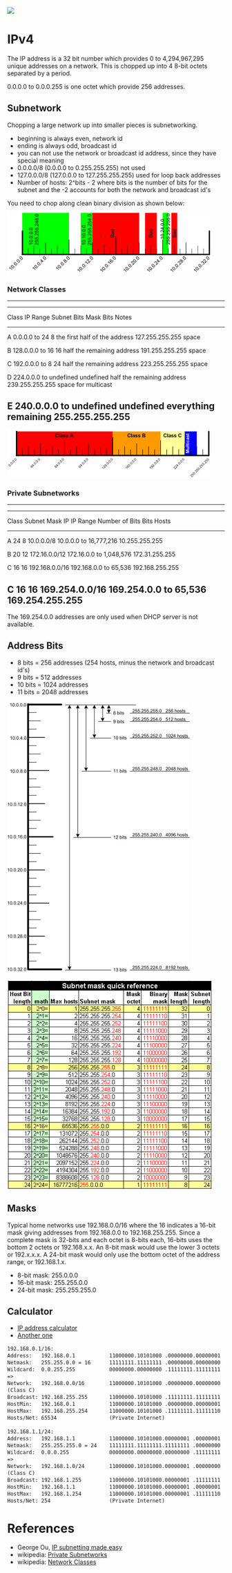 ![](https://i.pinimg.com/564x/5f/d8/bf/5fd8bf065c796a95d1cc9e2f87b9d87a.jpg)

# IPv4

The IP address is a 32 bit number which provides 0 to 4,294,967,295
unique addresses on a network. This is chopped up into 4 8-bit octets
separated by a period.

0.0.0.0 to 0.0.0.255 is one octet which provide 256 addresses.

## Subnetwork

Chopping a large network up into smaller pieces is subnetworking.

-   beginning is always even, network id
-   ending is always odd, broadcast id
-   you can not use the network or broadcast id address, since they have
    special meaning
-   0.0.0.0/8 (0.0.0.0 to 0.255.255.255) not used
-   127.0.0.0/8 (127.0.0.0 to 127.255.255.255) used for loop back
    addresses
-   Number of hosts: 2\^bits - 2 where bits is the number of bits for
    the subnet and the -2 accounts for both the network and broadcast
    id\'s

You need to chop along clean binary division as shown below:

![](subnetting_b.png)

### Network Classes
------------------------------------------------------------------------------------------------

  --------------------------------------------------------------------------------
  Class   IP Range           Subnet Bits Mask Bits   Notes
  ------- ------------------ ----------- ----------- -----------------------------
  A       0.0.0.0 to         24          8           the first half of the address
          127.255.255.255                            space

  B       128.0.0.0 to       16          16          half the remaining address
          191.255.255.255                            space

  C       192.0.0.0 to       8           24          half the remaining address
          223.255.255.255                            space

  D       224.0.0.0 to       undefined   undefined   half the remaining address
          239.255.255.255                            space for multicast

  E       240.0.0.0 to       undefined   undefined   everything remaining
          255.255.255.255                            
  --------------------------------------------------------------------------------

![](subnetting_h.png)

### Private Subnetworks
-------------------------------------------------------------------

  ------------------------------------------------------------------------------
  Class   Subnet    Mask     IP               IP Range              Number of
          Bits      Bits                                            Hosts
  ------- --------- -------- ---------------- --------------------- ------------
  A       24        8        10.0.0.0/8       10.0.0.0 to           16,777,216
                                              10.255.255.255        

  B       20        12       172.16.0.0/12    172.16.0.0 to         1,048,576
                                              172.31.255.255        

  C       16        16       192.168.0.0/16   192.168.0.0 to        65,536
                                              192.168.255.255       

  C       16        16       169.254.0.0/16   169.254.0.0 to        65,536
                                              169.254.255.255       
  ------------------------------------------------------------------------------

The 169.254.0.0 addresses are only used when DHCP server is not
available.

## Address Bits

-   8 bits = 256 addresses (254 hosts, minus the network and broadcast
    id\'s)
-   9 bits = 512 addresses
-   10 bits = 1024 addresses
-   11 bits = 2048 addresses

![](subnetting_a.png)

![](subnetting_c.png)

## Masks

Typical home networks use 192.168.0.0/16 where the 16 indicates a 16-bit
mask giving addresses from 192.168.0.0 to 192.168.255.255. Since a
complete mask is 32-bits and each octet is 8-bits each, 16-bits uses the
bottom 2 octets or 192.168.x.x. An 8-bit mask would use the lower 3
octets or 192.x.x.x. A 24-bit mask would only use the bottom octet of
the address range, or 192.168.1.x.

-   8-bit mask: 255.0.0.0
-   16-bit mask: 255.255.0.0
-   24-bit mask: 255.255.255.0

## Calculator

- [IP address calculator](http://www.subnet-calculator.com)
- [Another one](http://jodies.de/ipcalc?)

```
192.168.0.1/16:
Address:   192.168.0.1           11000000.10101000 .00000000.00000001
Netmask:   255.255.0.0 = 16      11111111.11111111 .00000000.00000000
Wildcard:  0.0.255.255           00000000.00000000 .11111111.11111111
=>
Network:   192.168.0.0/16        11000000.10101000 .00000000.00000000 (Class C)
Broadcast: 192.168.255.255       11000000.10101000 .11111111.11111111
HostMin:   192.168.0.1           11000000.10101000 .00000000.00000001
HostMax:   192.168.255.254       11000000.10101000 .11111111.11111110
Hosts/Net: 65534                 (Private Internet)

192.168.1.1/24:
Address:   192.168.1.1           11000000.10101000.00000001 .00000001
Netmask:   255.255.255.0 = 24    11111111.11111111.11111111 .00000000
Wildcard:  0.0.0.255             00000000.00000000.00000000 .11111111
=>
Network:   192.168.1.0/24        11000000.10101000.00000001 .00000000 (Class C)
Broadcast: 192.168.1.255         11000000.10101000.00000001 .11111111
HostMin:   192.168.1.1           11000000.10101000.00000001 .00000001
HostMax:   192.168.1.254         11000000.10101000.00000001 .11111110
Hosts/Net: 254                   (Private Internet)
```

# References

- George Ou, [IP subnetting made
easy](http://www.techrepublic.com/blog/data-center/ip-subnetting-made-easy-125343/)
- wikipedia: [Private Subnetworks](http://en.wikipedia.org/wiki/Private_network)
- wikipedia: [Network Classes](http://en.wikipedia.org/wiki/Classful_network#Introduction_of_address_classes)